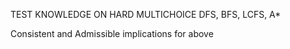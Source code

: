 TEST KNOWLEDGE ON HARD MULTICHOICE DFS, BFS, LCFS, A*

Consistent and Admissible implications for above